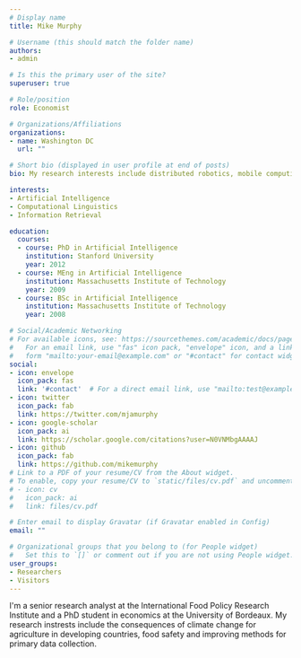 ```yaml
---
# Display name
title: Mike Murphy

# Username (this should match the folder name)
authors:
- admin

# Is this the primary user of the site?
superuser: true

# Role/position
role: Economist 

# Organizations/Affiliations
organizations:
- name: Washington DC
  url: ""

# Short bio (displayed in user profile at end of posts)
bio: My research interests include distributed robotics, mobile computing and programmable matter.

interests:
- Artificial Intelligence
- Computational Linguistics
- Information Retrieval

education:
  courses:
  - course: PhD in Artificial Intelligence
    institution: Stanford University
    year: 2012
  - course: MEng in Artificial Intelligence
    institution: Massachusetts Institute of Technology
    year: 2009
  - course: BSc in Artificial Intelligence
    institution: Massachusetts Institute of Technology
    year: 2008

# Social/Academic Networking
# For available icons, see: https://sourcethemes.com/academic/docs/page-builder/#icons
#   For an email link, use "fas" icon pack, "envelope" icon, and a link in the
#   form "mailto:your-email@example.com" or "#contact" for contact widget.
social:
- icon: envelope
  icon_pack: fas
  link: '#contact'  # For a direct email link, use "mailto:test@example.org".
- icon: twitter
  icon_pack: fab
  link: https://twitter.com/mjamurphy
- icon: google-scholar
  icon_pack: ai
  link: https://scholar.google.com/citations?user=N0VNMbgAAAAJ
- icon: github
  icon_pack: fab
  link: https://github.com/mikemurphy
# Link to a PDF of your resume/CV from the About widget.
# To enable, copy your resume/CV to `static/files/cv.pdf` and uncomment the lines below.
# - icon: cv
#   icon_pack: ai
#   link: files/cv.pdf

# Enter email to display Gravatar (if Gravatar enabled in Config)
email: ""

# Organizational groups that you belong to (for People widget)
#   Set this to `[]` or comment out if you are not using People widget.
user_groups:
- Researchers
- Visitors
---
```


I'm a senior research analyst at the International Food Policy Research Institute and a PhD student in economics at the University of Bordeaux. My research instrests include the consequences of climate change for agriculture in developing countries, food safety and improving methods for primary data collection.

